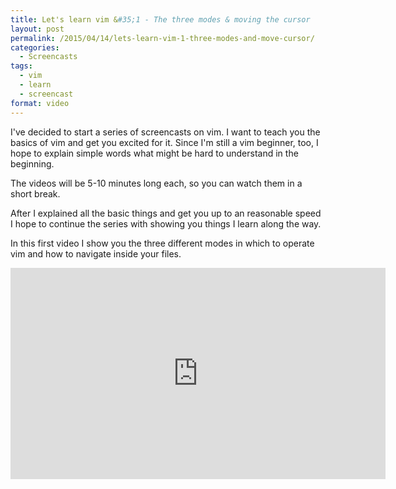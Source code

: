 ```yaml
---
title: Let's learn vim &#35;1 - The three modes & moving the cursor
layout: post
permalink: /2015/04/14/lets-learn-vim-1-three-modes-and-move-cursor/
categories:
  - Screencasts
tags:
  - vim
  - learn
  - screencast
format: video
---
```

I've decided to start a series of screencasts on vim. I want to teach you the basics of vim and get you excited for it. Since I'm   still a vim beginner, too, I hope to explain simple words what might be hard to understand in the beginning.

The videos will be 5-10 minutes long each, so you can watch them in a short break.

After I explained all the basic things and get you up to an reasonable speed I hope to continue the series with showing you things I learn along the way.

In this first video I show you the three different modes in which to operate vim and how to navigate inside your files.

<iframe width="600" height="338" src="https://www.youtube-nocookie.com/embed/a1E9UrteBJg" frameborder="0" allowfullscreen></iframe>
